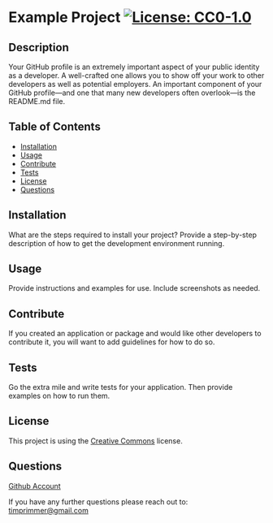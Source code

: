 # Example Project [![License: CC0-1.0](https://licensebuttons.net/l/zero/1.0/80x15.png)](http://creativecommons.org/publicdomain/zero/1.0/)

## Description 

Your GitHub profile is an extremely important aspect of your public identity as a developer. A well-crafted one allows you to show off your work to other developers as well as potential employers. An important component of your GitHub profile—and one that many new developers often overlook—is the README.md file. 

## Table of Contents 

* [Installation](#installation)
* [Usage](#usage)
* [Contribute](#contribute)
* [Tests](#tests)
* [License](#license)
* [Questions](#questions)

## Installation 

What are the steps required to install your project? Provide a step-by-step description of how to get the development environment running. 

## Usage 

Provide instructions and examples for use. Include screenshots as needed. 

## Contribute 

If you created an application or package and would like other developers to contribute it, you will want to add guidelines for how to do so. 

## Tests 

Go the extra mile and write tests for your application. Then provide examples on how to run them. 

## License 

This project is using the [Creative Commons](http://creativecommons.org/publicdomain/zero/1.0/) license. 

## Questions 

[Github Account](https://github.com/TimPrimmer) 

If you have any further questions please reach out to: <timprimmer@gmail.com> 


